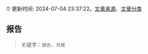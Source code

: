 :alarm_clock: 更新时间: 2024-07-04 23:37:22。[文章来源](/README.md)、[文章分类](/TAGS.md)

## 报告


> 关键字：`报告`、`月报`



